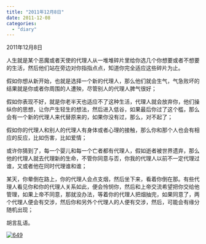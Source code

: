 ```yaml
---
title: "2011年12月8日"
date: 2011-12-08
categories: 
  - "diary"
---
```


2011年12月8日

人生就是某个恶魔或者天使的代理人从一堆堆碎片里给你选几个你想要或者不想要的生活，然后他们站在旁边对你指指点点，知道你完全适应这些碎片为止。

假如你想从新开始，也就是选择一个新的代理人，那么他们就会生气，气急败坏的结果就是你或者你周围的人遭殃，尽管别人的代理人脾气很好；

假如你表现不好，就是你老半天也适应不了这种生活，代理人就会放弃你，他们操纵你的思想，让你产生轻生的想法，然后进入低谷，如果最后你过了这个槛，那么会有一个新的代理人来代替原来的，如果你没有过，那么，对不起了；

假如你的代理人和别人的代理人有身体或者心理的接触，那么你和那个人也会有相应的反应，比如伤害，比如爱情；

或许你猜到了，每一个婴儿和每一个亡者都有代理人，假如逝者被世界遗弃，那么他的代理人就去代理新的生命，不管你同意与否，你我的代理人以前不一定代理过谁，又或者他在同时代理谁和谁；

某天，你晕倒在路上，你的代理人会点支烟，然后坐下来，看着你倒在那。有些代理人看见你和你的代理人关系如此，便会怜悯你，然后和上帝交流希望把你交给他管理，如果上帝不同意，那就没办法，等着你的代理人把烟抽完，如果同意了，两个代理人便会有交涉，然后你和另外个代理人的人便有交涉，然后，可能会有缘分随机出现；

胡言乱语。

[![](/blog/images/649.jpg "649")](http://lofyer.org/wp-content/uploads/2011/12/649.jpg)
